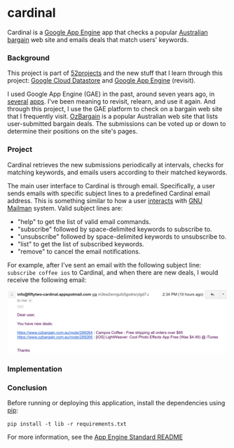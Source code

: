 # cardinal

Cardinal is a [Google App Engine](https://cloud.google.com/appengine/) app that checks a popular [Australian bargain](https://www.ozbargain.com.au/) web site and emails deals that match users' keywords.

### Background

This project is part of [52projects](https://donny.github.io/52projects/) and the new stuff that I learn through this project: [Google Cloud Datastore](https://cloud.google.com/datastore/) and [Google App Engine](https://cloud.google.com/appengine/) (revisit).

I used Google App Engine (GAE) in the past,  around seven years ago, in [several](https://github.com/donny/meltrams-back-end) [apps](https://github.com/donny/melb-journey-back-end). I've been meaning to revisit, relearn, and use it again. And through this project, I use the GAE platform to check on a bargain web site that I frequently visit. [OzBargain](https://www.ozbargain.com.au/) is a popular Australian web site that lists user-submitted bargain deals. The submissions can be voted up or down to determine their positions on the site's pages.

### Project

Cardinal retrieves the new submissions periodically at intervals, checks for matching keywords, and emails users according to their matched keywords.

The main user interface to Cardinal is through email. Specifically, a user sends emails with specific subject lines to a predefined Cardinal email address. This is something similar to how a user [interacts](http://www.list.org/mailman-member/node10.html) with [GNU Mailman](http://www.list.org/mailman-member/node41.html) system. Valid subject lines are:

- "help" to get the list of valid email commands.
- "subscribe" followed by space-delimited keywords to subscribe to.
- "unsubscribe" followed by space-delimited keywords to unsubscribe to.
- "list" to get the list of subscribed keywords.
- "remove" to cancel the email notifications.

For example, after I've sent an email with the following subject line: `subscribe coffee ios` to Cardinal, and when there are new deals, I would receive the following email:

![Screenshot](https://raw.githubusercontent.com/donny/cardinal/master/screenshot.png)

### Implementation

### Conclusion


Before running or deploying this application, install the dependencies using
[pip](http://pip.readthedocs.io/en/stable/):

    pip install -t lib -r requirements.txt

For more information, see the [App Engine Standard README](../../README.md)
